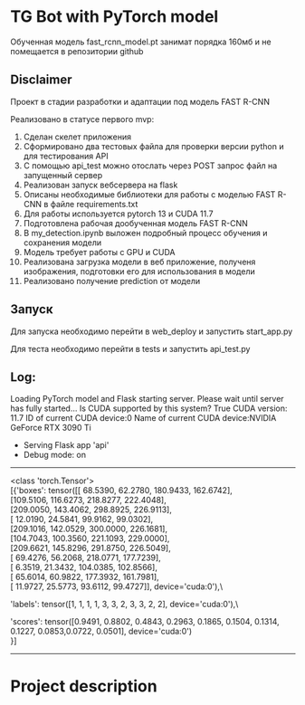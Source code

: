 # TG Bot with PyTorch model

Обученная модель fast_rcnn_model.pt занимат порядка 160мб и не помещается в репозитории github

## Disclaimer

Проект в стадии разработки и адаптации под модель FAST R-CNN

Реализовано в статусе первого mvp:
1. Сделан скелет приложения
2. Сформировано два тестовых файла для проверки версии python и для тестирования API
3. С помощью api_test можно отослать через POST запрос файл на запущенный сервер
4. Реализован запуск вебсервера на flask
5. Описаны необходимые библиотеки для работы с моделью FAST R-CNN в файле requirements.txt
6. Для работы используется pytorch 13 и CUDA 11.7
7. Подготовлена рабочая дообученная модель FAST R-CNN
8. В my_detection.ipynb выложен подробный процесс обучения и сохранения модели
9. Модель требует работы с GPU и CUDA
10. Реализована загрузка модели в веб приложение, полученя изображения, подготовки его для использования в модели
11. Реализовано получение prediction от модели


## Запуск

Для запуска необходимо перейти в web_deploy и запустить start_app.py

Для теста необходимо перейти в tests и запустить api_test.py

## Log:

Loading PyTorch model and Flask starting server.
Please wait until server has fully started...
Is CUDA supported by this system? True
CUDA version: 11.7
ID of current CUDA device:0
Name of current CUDA device:NVIDIA GeForce RTX 3090 Ti
* Serving Flask app 'api'
* Debug mode: on

***
<class 'torch.Tensor'>\
[{'boxes': tensor([[ 68.5390,  62.2780, 180.9433, 162.6742],\
[109.5106, 116.6273, 218.8277, 222.4048],\
[209.0050, 143.4062, 298.8925, 226.9113],\
[ 12.0190,  24.5841,  99.9162,  99.0302],\
[209.1016, 142.0529, 300.0000, 226.1681],\
[104.7043, 100.3560, 221.1093, 229.0000],\
[209.6621, 145.8296, 291.8750, 226.5049],\
[ 69.4276,  56.2068, 218.0771, 177.7239],\
[  6.3519,  21.3432, 104.0385, 102.8566],\
[ 65.6014,  60.9822, 177.3932, 161.7981],\
[ 11.9727,  25.5773,  93.6112,  99.4727]], device='cuda:0'),\

'labels': tensor([1, 1, 1, 1, 3, 3, 2, 3, 3, 2, 2], device='cuda:0'),\

'scores': tensor([0.9491, 0.8802, 0.4843, 0.2963, 0.1865, 0.1504, 0.1314, 0.1227, 0.0853,0.0722, 0.0501], device='cuda:0')\
}]
***

# Project description
